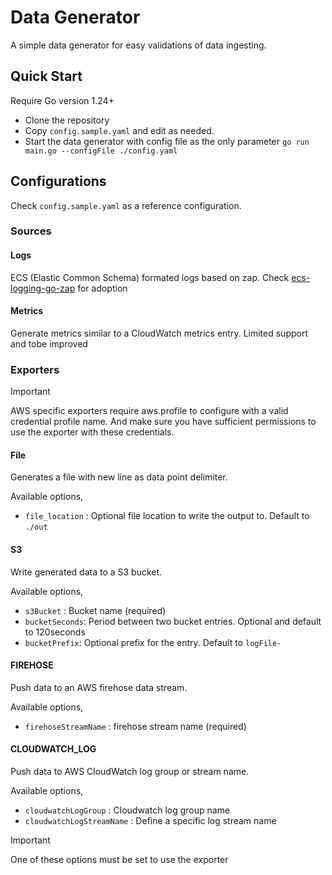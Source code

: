# Data Generator

A simple data generator for easy validations of data ingesting.

## Quick Start

Require Go version 1.24+

- Clone the repository
- Copy `config.sample.yaml` and edit as needed.
- Start the data generator with config file as the only parameter
  `go run main.go --configFile ./config.yaml`

## Configurations

Check `config.sample.yaml` as a reference configuration.

### Sources

#### Logs

ECS (Elastic Common Schema) formated logs based on zap.
Check [ecs-logging-go-zap](https://github.com/elastic/ecs-logging-go-zap) for adoption

#### Metrics

Generate metrics similar to a CloudWatch metrics entry. Limited support and tobe improved

### Exporters

> [!IMPORTANT]  
> AWS specific exporters require aws.profile to configure with a valid credential profile name.
> And make sure you have sufficient permissions to use the exporter with these credentials.

#### File

Generates a file with new line as data point delimiter.

Available options,

- `file_location` : Optional file location to write the output to. Default to `./out`


#### S3

Write generated data to a S3 bucket.

Available options,

- `s3Bucket` : Bucket name (required)
- `bucketSeconds`: Period between two bucket entries. Optional and default to 120seconds
- `bucketPrefix`: Optional prefix for the entry. Default to `logFile-`

#### FIREHOSE

Push data to an AWS firehose data stream. 

Available options,

- `firehoseStreamName` : firehose stream name (required)

#### CLOUDWATCH_LOG

Push data to AWS CloudWatch log group or stream name.

Available options,

- `cloudwatchLogGroup` : Cloudwatch log group name
- `cloudwatchLogStreamName` : Define a specific log stream name

> [!IMPORTANT]  
> One of these options must be set to use the exporter

